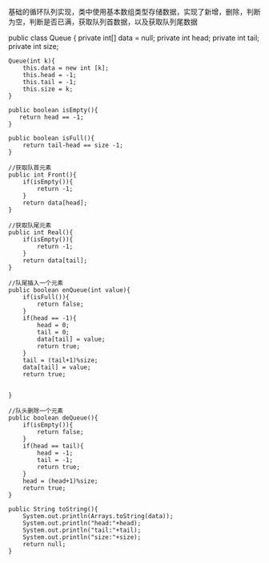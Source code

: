 基础的循环队列实现，类中使用基本数组类型存储数据，实现了新增，删除，判断为空，判断是否已满，获取队列首数据，以及获取队列尾数据

public class Queue {
    private int[] data = null;
    private int head;
    private int tail;
    private int size;

    Queue(int k){
        this.data = new int [k];
        this.head = -1;
        this.tail = -1;
        this.size = k;
    }

    public boolean isEmpty(){
       return head == -1;
    }

    public boolean isFull(){
        return tail-head == size -1;
    }

    //获取队首元素
    public int Front(){
        if(isEmpty()){
            return -1;
        }
        return data[head];
    }

    //获取队尾元素
    public int Real(){
        if(isEmpty()){
            return -1;
        }
        return data[tail];
    }

    //队尾插入一个元素
    public boolean enQueue(int value){
        if(isFull()){
            return false;
        }
        if(head == -1){
            head = 0;
            tail = 0;
            data[tail] = value;
            return true;
        }
        tail = (tail+1)%size;
        data[tail] = value;
        return true;


    }

    //队头删除一个元素
    public boolean deQueue(){
        if(isEmpty()){
            return false;
        }
        if(head == tail){
            head = -1;
            tail = -1;
            return true;
        }
        head = (head+1)%size;
        return true;
    }

    public String toString(){
        System.out.println(Arrays.toString(data));
        System.out.println("head:"+head);
        System.out.println("tail:"+tail);
        System.out.println("size:"+size);
        return null;
    }
